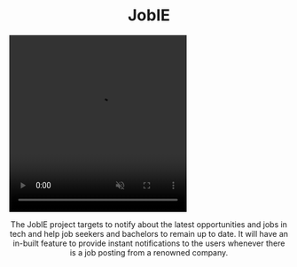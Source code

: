 <h1 align="center"> JobIE </h1>
<video width="320" height="320" autoplay muted>
  <source src="server/assets/jobie.mp4" type="video/mp4">
</video>
<p align="center"> 
The JobIE project targets to notify about the latest opportunities and jobs in tech and help job seekers and bachelors to remain up to date. It will have an in-built feature to provide instant notifications to the users whenever there is a job posting from a renowned company. 
</p>